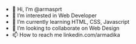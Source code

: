 - 👋 Hi, I’m @armasprt
- 👀 I’m interested in Web Developer
- 🌱 I’m currently learning HTML, CSS, Javascript
- 💞️ I’m looking to collaborate on Web Design
- 📫 How to reach me linkedin.com/armadika

<!---
armasprt/armasprt is a ✨ special ✨ repository because its `README.md` (this file) appears on your GitHub profile.
You can click the Preview link to take a look at your changes.
--->
